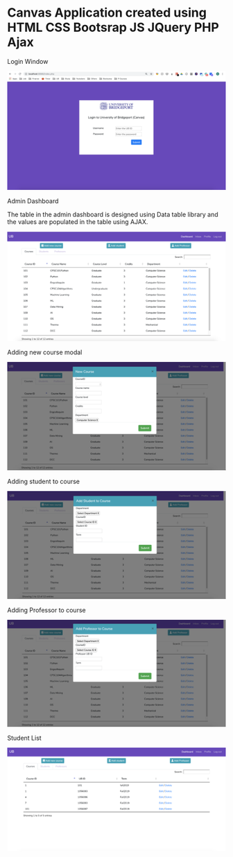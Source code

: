 # Canvas Application created using HTML CSS Bootsrap JS JQuery PHP Ajax

Login Window

![Login Window](https://github.com/shivassg/canvas-php/blob/master/screenshots/login-page.png)


Admin Dashboard

The table in the admin dashboard is designed using Data table library and the values are populated in the table using AJAX.

![admin-dashboard](https://github.com/shivassg/canvas-php/blob/master/screenshots/admin-dashboard.png)


Adding new course modal

![new-course](https://github.com/shivassg/canvas-php/blob/master/screenshots/add-newcourse.png)


Adding student to course 

![adding-student-course](https://github.com/shivassg/canvas-php/blob/master/screenshots/add-student-course.png)


Adding Professor to course

![adding-professor-course](https://github.com/shivassg/canvas-php/blob/master/screenshots/add-professor-course.png)


Student List

![student-list](https://github.com/shivassg/canvas-php/blob/master/screenshots/students.png)




